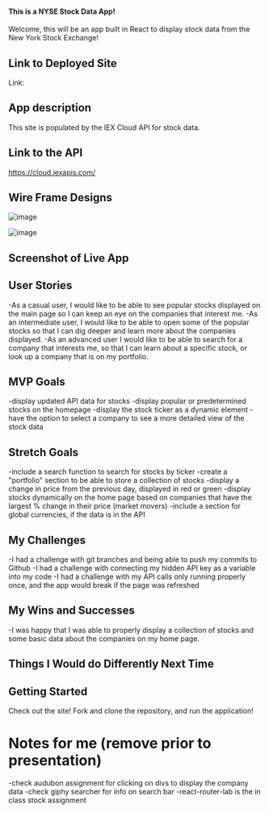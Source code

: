 #### This is a NYSE Stock Data App!
Welcome, this will be an app built in React to display stock data from the New York Stock Exchange!

## Link to Deployed Site
Link: 

## App description
This site is populated by the IEX Cloud API for stock data.

## Link to the API
https://cloud.iexapis.com/

## Wire Frame Designs
![image](https://media.git.generalassemb.ly/user/32807/files/33f4b180-54ff-11eb-8178-dd34fcbd4eb5)

![image](https://media.git.generalassemb.ly/user/32807/files/4a027200-54ff-11eb-867f-8c0c297784ce)
## Screenshot of Live App

## User Stories
-As a casual user, I would like to be able to see popular stocks displayed on the main page so I can keep an eye on the companies that interest me.
-As an intermediate user, I would like to be able to open some of the popular stocks so that I can dig deeper and learn more about the companies displayed.
-As an advanced user I would like to be able to search for a company that interests me, so that I can learn about a specific stock, or look up a company that is on my portfolio.
## MVP Goals
-display updated API data for stocks
-display popular or predetermined stocks on the homepage
-display the stock ticker as a dynamic element
-have the option to select a company to see a more detailed view of the stock data
## Stretch Goals
-include a search function to search for stocks by ticker
-create a "portfolio" section to be able to store a collection of  stocks
-display a change in price from the previous day, displayed in red or green
-display stocks dynamically on the home page based on companies that have the largest % change in their price (market movers)
-include a section for global currencies, if the data is in the API

## My Challenges
-I had a challenge with git branches and being able to push my commits to Github
-I had a challenge with connecting my hidden API key as a variable into my code
-I had a challenge with my API calls only running properly once, and the app would break if the page was refreshed

## My Wins and Successes
-I was happy that I was able to properly display a collection of stocks and some basic data about the companies on my home page.
## Things I Would do Differently Next Time

## Getting Started
Check out the site! Fork and clone the repository, and run the application!

# Notes for me (remove prior to presentation)
-check audubon assignment for clicking on divs to display the company data
-check giphy searcher for info on search bar
-react-router-lab is the in class stock assignment